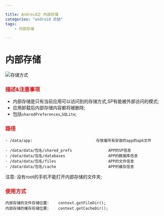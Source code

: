 ```yaml
---

title: Android之 内部存储
categories: "android 总结"
tags: 
	- 内部存储

---
```

# 内部存储
![存储方式](https://i.imgur.com/C9ggy4K.jpg)
### <font color="red"> 描述&注意事项 </font> ###
- 内部存储是只有当前应用可以访问到的存储方式,SP有能被外部访问的模式;
- 应用卸载后内部存储内容都将被删除;
- 包括`sharedPreferences`,`SQLite`;


### <font color="red"> 路径 </font> ###


	- /data/app: 							存放着所有安装的app的apk文件

	- /data/data/包名/shared_prefs 				APP的SP信息
	- /data/data/包名/databases 					APP的数据库信息
	- /data/data/包名/files						APP的文件信息
	- /data/data/包名/cache 						APP的缓存信息



注意: 没有root的手机不能打开内部存储的文件夹;


### <font color="red"> 使用方式 </font> ###


	内部存储的文件存储位置:	context.getFileDir();
	内部存储的缓存存储位置:	context.getCacheDir();

